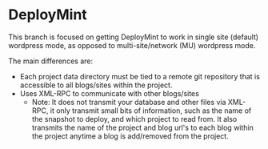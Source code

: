 DeployMint
==========

This branch is focused on getting DeployMint to work in single site (default) wordpress mode, as opposed to multi-site/network (MU) wordpress mode.

The main differences are:
* Each project data directory must be tied to a remote git repository that is accessible to all blogs/sites within the project.
* Uses XML-RPC to communicate with other blogs/sites
	* Note: It does not transmit your database and other files via XML-RPC, it only transmit small bits of information, such as the name of the snapshot to deploy, and which project to read from. It also transmits the name of the project and blog url's to each blog within the project anytime a blog is add/removed from the project.

